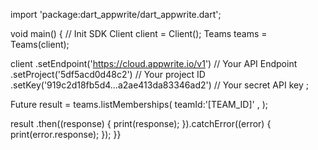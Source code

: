import 'package:dart_appwrite/dart_appwrite.dart';

void main() { // Init SDK
  Client client = Client();
  Teams teams = Teams(client);

  client
    .setEndpoint('https://cloud.appwrite.io/v1') // Your API Endpoint
    .setProject('5df5acd0d48c2') // Your project ID
    .setKey('919c2d18fb5d4...a2ae413da83346ad2') // Your secret API key
  ;

  Future result = teams.listMemberships(
    teamId:'[TEAM_ID]' ,
  );

  result
    .then((response) {
      print(response);
    }).catchError((error) {
      print(error.response);
  });
}}